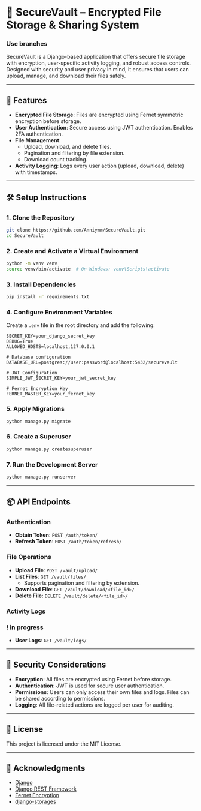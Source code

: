 # 📁 SecureVault – Encrypted File Storage & Sharing System
### Use branches 

SecureVault is a Django-based application that offers secure file storage with encryption, user-specific activity logging, and robust access controls. Designed with security and user privacy in mind, it ensures that users can upload, manage, and download their files safely.

---

## 🚀 Features

- **Encrypted File Storage**: Files are encrypted using Fernet symmetric encryption before storage.
- **User Authentication**: Secure access using JWT authentication. Enables 2FA authentication.
- **File Management**:
  - Upload, download, and delete files.
  - Pagination and filtering by file extension.
  - Download count tracking.
- **Activity Logging**: Logs every user action (upload, download, delete) with timestamps.

---

## 🛠️ Setup Instructions

### 1. Clone the Repository

```bash
git clone https://github.com/Anniymm/SecureVault.git
cd SecureVault
```

### 2. Create and Activate a Virtual Environment

```bash
python -m venv venv
source venv/bin/activate  # On Windows: venv\Scripts\activate
```

### 3. Install Dependencies

```bash
pip install -r requirements.txt
```

### 4. Configure Environment Variables

Create a `.env` file in the root directory and add the following:

```env
SECRET_KEY=your_django_secret_key
DEBUG=True
ALLOWED_HOSTS=localhost,127.0.0.1

# Database configuration
DATABASE_URL=postgres://user:password@localhost:5432/securevault

# JWT Configuration
SIMPLE_JWT_SECRET_KEY=your_jwt_secret_key

# Fernet Encryption Key
FERNET_MASTER_KEY=your_fernet_key

```

### 5. Apply Migrations

```bash
python manage.py migrate
```

### 6. Create a Superuser

```bash
python manage.py createsuperuser
```

### 7. Run the Development Server

```bash
python manage.py runserver
```

---

## 📦 API Endpoints

### Authentication

- **Obtain Token**: `POST /auth/token/`
- **Refresh Token**: `POST /auth/token/refresh/`

### File Operations

- **Upload File**: `POST /vault/upload/`
- **List Files**: `GET /vault/files/`
  - Supports pagination and filtering by extension.
- **Download File**: `GET /vault/download/<file_id>/`
- **Delete File**: `DELETE /vault/delete/<file_id>/`

### Activity Logs
### ! in progress
- **User Logs**: `GET /vault/logs/`

---

## 🔐 Security Considerations

- **Encryption**: All files are encrypted using Fernet before storage.
- **Authentication**: JWT is used for secure user authentication.
- **Permissions**: Users can only access their own files and logs. Files can be shared according to permissions.
- **Logging**: All file-related actions are logged per user for auditing.

---

## 📄 License

This project is licensed under the MIT License.

---

## 🙌 Acknowledgments

- [Django](https://www.djangoproject.com/)
- [Django REST Framework](https://www.django-rest-framework.org/)
- [Fernet Encryption](https://cryptography.io/en/latest/fernet/)
- [django-storages](https://django-storages.readthedocs.io/en/latest/)
